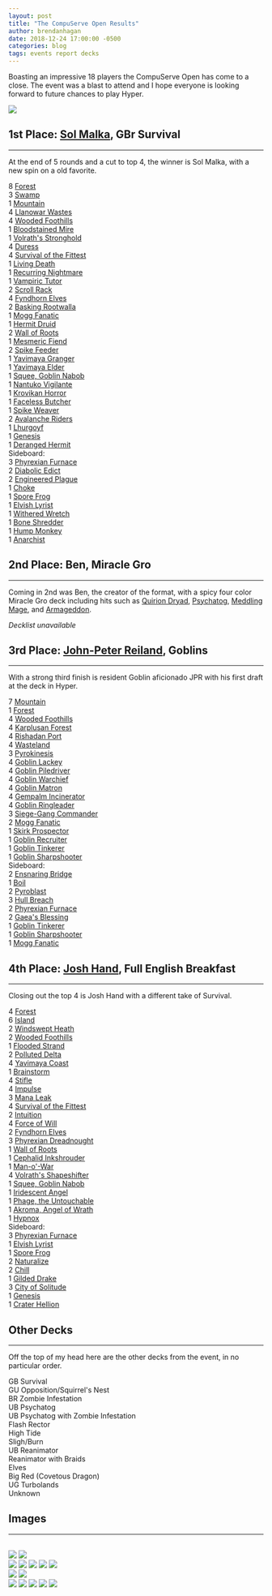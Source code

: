 ```yaml
---
layout: post
title: "The CompuServe Open Results"
author: brendanhagan
date: 2018-12-24 17:00:00 -0500
categories: blog
tags: events report decks
---
```


Boasting an impressive 18 players the CompuServe Open has come to a close. The event was a blast to attend and I hope everyone is looking forward to future chances to play Hyper.

<img src="/assets/img/compuserve/20181222_221036.jpg">

<h2>1st Place: <a href="https://twitter.com/targetplayer">Sol Malka</a>, GBr Survival</h2>
<hr/>

At the end of 5 rounds and a cut to top 4, the winner is Sol Malka, with a new spin on a old favorite.

<div class="deck">
<div>
    <div>8 <a href="https://scryfall.com/card/parl/5/forest">Forest</a></div>
    <div>3 <a href="https://scryfall.com/card/parl/3/swamp">Swamp</a></div>
    <div>1 <a href="https://scryfall.com/card/parl/4/mountain">Mountain</a></div>
    <div>4 <a href="https://scryfall.com/card/apc/141/llanowar-wastes">Llanowar Wastes</a></div>
    <div>4 <a href="https://scryfall.com/card/ons/330/wooded-foothills">Wooded Foothills</a></div>
    <div>1 <a href="https://scryfall.com/card/ons/313/bloodstained-mire">Bloodstained Mire</a></div>
    <div>1 <a href="https://scryfall.com/card/sth/143/volraths-stronghold">Volrath's Stronghold</a></div>
</div>
<div>
    <div>4 <a href="https://scryfall.com/card/usg/132/duress">Duress</a></div>
    <div>4 <a href="https://scryfall.com/card/exo/129/survival-of-the-fittest">Survival of the Fittest</a></div>
    <div>1 <a href="https://scryfall.com/card/tmp/142/living-death">Living Death</a></div>
    <div>1 <a href="https://scryfall.com/card/exo/72/recurring-nightmare">Recurring Nightmare</a></div>
    <div>1 <a href="https://scryfall.com/card/vis/72/vampiric-tutor">Vampiric Tutor</a></div>
    <div>2 <a href="https://scryfall.com/card/tmp/308/scroll-rack">Scroll Rack</a></div>
    <div>4 <a href="https://scryfall.com/card/ice/244/fyndhorn-elves">Fyndhorn Elves</a></div>
    <div>2 <a href="https://scryfall.com/card/tor/121/basking-rootwalla">Basking Rootwalla</a></div>
    <div>1 <a href="https://scryfall.com/card/tmp/190/mogg-fanatic">Mogg Fanatic</a></div>
    <div>1 <a href="https://scryfall.com/card/sth/108/hermit-druid">Hermit Druid</a></div>
    <div>2 <a href="https://scryfall.com/card/mir/253/wall-of-roots">Wall of Roots</a></div>
    <div>1 <a href="https://scryfall.com/card/tor/69/mesmeric-fiend">Mesmeric Fiend</a></div>
    <div>2 <a href="https://scryfall.com/card/sth/118/spike-feeder">Spike Feeder</a></div>
    <div>1 <a href="https://scryfall.com/card/ulg/118/yavimaya-granger">Yavimaya Granger</a></div>
    <div>1 <a href="https://scryfall.com/card/uds/124/yavimaya-elder">Yavimaya Elder</a></div>
    <div>1 <a href="https://scryfall.com/card/mmq/214/squee-goblin-nabob">Squee, Goblin Nabob</a></div>
    <div>1 <a href="https://scryfall.com/card/lgn/132/nantuko-vigilante">Nantuko Vigilante</a></div>
    <div>1 <a href="https://scryfall.com/card/all/53/krovikan-horror">Krovikan Horror</a></div>
    <div>1 <a href="https://scryfall.com/card/tor/60/faceless-butcher">Faceless Butcher</a></div>
    <div>1 <a href="https://scryfall.com/card/exo/128/spike-weaver">Spike Weaver</a></div>
    <div>2 <a href="https://scryfall.com/card/ulg/74/avalanche-riders">Avalanche Riders</a></div>
    <div>1 <a href="https://scryfall.com/card/ice/252/lhurgoyf">Lhurgoyf</a></div>
    <div>1 <a href="https://scryfall.com/card/jud/117/genesis">Genesis</a></div>
    <div>1 <a href="https://scryfall.com/card/ulg/101/deranged-hermit">Deranged Hermit</a></div>
</div>
<div>
    Sideboard:
    <div>3 <a href="https://scryfall.com/card/wth/155/phyrexian-furnace">Phyrexian Furnace</a></div>
    <div>2 <a href="https://scryfall.com/card/tmp/128/diabolic-edict">Diabolic Edict</a></div>
    <div>2 <a href="https://scryfall.com/card/ulg/51/engineered-plague">Engineered Plague</a></div>
    <div>1 <a href="https://scryfall.com/card/tmp/219/choke">Choke</a></div>
    <div>1 <a href="https://scryfall.com/card/pcy/126/spore-frog">Spore Frog</a></div>
    <div>1 <a href="https://scryfall.com/card/usg/248/elvish-lyrist">Elvish Lyrist</a></div>
    <div>1 <a href="https://scryfall.com/card/lgn/86/withered-wretch">Withered Wretch</a></div>
    <div>1 <a href="https://scryfall.com/card/ulg/49/bone-shredder">Bone Shredder</a></div>
    <div>1 <a href="https://scryfall.com/card/vis/123/uktabi-orangutan">Hump Monkey</a></div>
    <div>1 <a href="https://scryfall.com/card/exo/79/anarchist">Anarchist</a></div>
</div>
</div>

<h2>2nd Place: Ben, Miracle Gro</h2>
<hr/>

Coming in 2nd was Ben, the creator of the format, with a spicy four color Miracle Gro deck including hits such as <a href="https://scryfall.com/card/pls/89/quirion-dryad">Quirion Dryad</a>, <a href="https://scryfall.com/card/ody/292/psychatog">Psychatog</a>, <a href="https://scryfall.com/card/pls/116/meddling-mage">Meddling Mage</a>, and <a href="https://scryfall.com/card/p02/12/armageddon">Armageddon</a>.

_Decklist unavailable_

<h2>3rd Place: <a href="https://twitter.com/turn1lackey">John-Peter Reiland</a>, Goblins</h2>
<hr/>

With a strong third finish is resident Goblin aficionado JPR with his first draft at the deck in Hyper.

<div class="deck">
    <div>
        <div>7 <a href="https://scryfall.com/card/parl/4/mountain">Mountain</a></div>
        <div>1 <a href="https://scryfall.com/card/parl/5/forest">Forest</a></div>
        <div>4 <a href="https://scryfall.com/card/ons/330/wooded-foothills">Wooded Foothills</a></div>
        <div>4 <a href="https://scryfall.com/card/ice/356/karplusan-forest">Karplusan Forest</a></div>
        <div>4 <a href="https://scryfall.com/card/mmq/324/rishadan-port">Rishadan Port</a></div>
        <div>4 <a href="https://scryfall.com/card/tmp/330/wasteland">Wasteland</a></div>
    </div>
    <div>
        <div>3 <a href="https://scryfall.com/card/all/78/pyrokinesis">Pyrokinesis</a></div>
        <div>4 <a href="https://scryfall.com/card/usg/190/goblin-lackey">Goblin Lackey</a></div>
        <div>4 <a href="https://scryfall.com/card/ons/205/goblin-piledriver">Goblin Piledriver</a></div>
        <div>4 <a href="https://scryfall.com/card/scg/97/goblin-warchief">Goblin Warchief</a></div>
        <div>4 <a href="https://scryfall.com/card/usg/191/goblin-matron">Goblin Matron</a></div>
        <div>4 <a href="https://scryfall.com/card/lgn/94/gempalm-incinerator">Gempalm Incinerator</a></div>
        <div>4 <a href="https://scryfall.com/card/apc/62/goblin-ringleader">Goblin Ringleader</a></div>
        <div>3 <a href="https://scryfall.com/card/scg/103/siege-gang-commander">Siege-Gang Commander</a></div>
        <div>2 <a href="https://scryfall.com/card/tmp/190/mogg-fanatic">Mogg Fanatic</a></div>
        <div>1 <a href="https://scryfall.com/card/ons/230/skirk-prospector">Skirk Prospector</a></div>
        <div>1 <a href="https://scryfall.com/card/vis/80/goblin-recruiter">Goblin Recruiter</a></div>
        <div>1 <a href="https://scryfall.com/card/mir/180/goblin-tinkerer">Goblin Tinkerer</a></div>
        <div>1 <a href="https://scryfall.com/card/ons/207/goblin-sharpshooter">Goblin Sharpshooter</a></div>
    </div>
    <div>
        Sideboard:
        <div>2 <a href="https://scryfall.com/card/sth/133/ensnaring-bridge">Ensnaring Bridge</a></div>
        <div>1 <a href="https://scryfall.com/card/tmp/165/boil">Boil</a></div>
        <div>2 <a href="https://scryfall.com/card/ice/213/pyroblast">Pyroblast</a></div>
        <div>3 <a href="https://scryfall.com/card/pls/111/hull-breach">Hull Breach</a></div>
        <div>2 <a href="https://scryfall.com/card/wth/155/phyrexian-furnace">Phyrexian Furnace</a></div>
        <div>2 <a href="https://scryfall.com/card/wth/129/gaeas-blessing">Gaea's Blessing</a></div>
        <div>1 <a href="https://scryfall.com/card/mir/180/goblin-tinkerer">Goblin Tinkerer</a></div>
        <div>1 <a href="https://scryfall.com/card/ons/207/goblin-sharpshooter">Goblin Sharpshooter</a></div>
        <div>1 <a href="https://scryfall.com/card/tmp/190/mogg-fanatic">Mogg Fanatic</a></div>
    </div>
</div>


<h2>4th Place: <a href="https://twitter.com/hurricaneshand">Josh Hand</a>, Full English Breakfast</h2>
<hr/>

Closing out the top 4 is Josh Hand with a different take of Survival.

<div class="deck">
    <div>
        <div>4 <a href="https://scryfall.com/card/parl/5/forest">Forest</a></div>
        <div>6 <a href="https://scryfall.com/card/parl/2/island">Island</a></div>
        <div>2 <a href="https://scryfall.com/card/ons/328/windswept-heath">Windswept Heath</a></div>
        <div>2 <a href="https://scryfall.com/card/ons/330/wooded-foothills">Wooded Foothills</a></div>
        <div>1 <a href="https://scryfall.com/card/ons/316/flooded-strand">Flooded Strand</a></div>
        <div>2 <a href="https://scryfall.com/card/ons/321/polluted-delta">Polluted Delta</a></div>
        <div>4 <a href="https://scryfall.com/card/apc/143/yavimaya-coast">Yavimaya Coast</a></div>
    </div>
    <div>
        <div>1 <a href="https://scryfall.com/card/ice/61/brainstorm">Brainstorm</a></div>
        <div>4 <a href="https://scryfall.com/card/scg/52/stifle">Stifle</a></div>
        <div>4 <a href="https://scryfall.com/card/vis/34/impulse">Impulse</a></div>
        <div>3 <a href="https://scryfall.com/card/sth/36/mana-leak">Mana Leak</a></div>
        <div>4 <a href="https://scryfall.com/card/exo/129/survival-of-the-fittest">Survival of the Fittest</a></div>
        <div>2 <a href="https://scryfall.com/card/tmp/70/intuition">Intuition</a></div>
        <div>4 <a href="https://scryfall.com/card/all/28/force-of-will">Force of Will</a></div>
        <div>2 <a href="https://scryfall.com/card/ice/244/fyndhorn-elves">Fyndhorn Elves</a></div>
        <div>3 <a href="https://scryfall.com/card/mir/315/phyrexian-dreadnought">Phyrexian Dreadnought</a></div>
        <div>1 <a href="https://scryfall.com/card/mir/253/wall-of-roots">Wall of Roots</a></div>
        <div>1 <a href="https://scryfall.com/card/jud/36/cephalid-inkshrouder">Cephalid Inkshrouder</a></div>
        <div>1 <a href="https://scryfall.com/card/por/59/man-o-war">Man-o'-War</a></div>
        <div>4 <a href="https://scryfall.com/card/sth/48/volraths-shapeshifter">Volrath's Shapeshifter</a></div>
        <div>1 <a href="https://scryfall.com/card/mmq/214/squee-goblin-nabob">Squee, Goblin Nabob</a></div>
        <div>1 <a href="https://scryfall.com/card/ody/288/iridescent-angel">Iridescent Angel</a></div>
        <div>1 <a href="https://scryfall.com/card/lgn/78/phage-the-untouchable">Phage, the Untouchable</a></div>
        <div>1 <a href="https://scryfall.com/card/lgn/1/akroma-angel-of-wrath">Akroma, Angel of Wrath</a></div>
        <div>1 <a href="https://scryfall.com/card/tor/64/hypnox">Hypnox</a></div>
    </div>
    <div>
        Sideboard:
        <div>3 <a href="https://scryfall.com/card/wth/155/phyrexian-furnace">Phyrexian Furnace</a></div>
        <div>1 <a href="https://scryfall.com/card/usg/248/elvish-lyrist">Elvish Lyrist</a></div>
        <div>1 <a href="https://scryfall.com/card/pcy/126/spore-frog">Spore Frog</a></div>
        <div>2 <a href="https://scryfall.com/card/ons/275/naturalize">Naturalize</a></div>
        <div>2 <a href="https://scryfall.com/card/tmp/56/chill">Chill</a></div>
        <div>1 <a href="https://scryfall.com/card/usg/76/gilded-drake">Gilded Drake</a></div>
        <div>3 <a href="https://scryfall.com/card/vis/102/city-of-solitude">City of Solitude</a></div>
        <div>1 <a href="https://scryfall.com/card/jud/117/genesis">Genesis</a></div>
        <div>1 <a href="https://scryfall.com/card/usg/179/crater-hellion">Crater Hellion</a></div>
    </div>
</div>

<h2>Other Decks</h2>
<hr/>

Off the top of my head here are the other decks from the event, in no particular order.

<div>GB Survival</div>
<div>GU Opposition/Squirrel's Nest</div>
<div>BR Zombie Infestation</div>
<div>UB Psychatog</div>
<div>UB Psychatog with Zombie Infestation</div>
<div>Flash Rector</div>
<div>High Tide</div>
<div>Sligh/Burn</div>
<div>UB Reanimator</div>
<div>Reanimator with Braids</div>
<div>Elves</div>
<div>Big Red (Covetous Dragon)</div>
<div>UG Turbolands</div>
<div>Unknown</div>

<h2>Images</h2>
<hr/>
<br/>

<div class="image-set">
    <div class="image-pair">
        <img src="/assets/img/compuserve/20181222_174152.jpg">
        <img src="/assets/img/compuserve/20181222_154221.jpg">
    </div>
    <img src="/assets/img/compuserve/20181222_164431.jpg">
    <img src="/assets/img/compuserve/20181222_173749.jpg">
    <img src="/assets/img/compuserve/20181222_174037.jpg">
    <img src="/assets/img/compuserve/compuserve-br-zombie-infestation.jpg">
    <img src="/assets/img/compuserve/IMG_20181222_190252.jpg">
    <div class="image-pair">
        <img src="/assets/img/compuserve/20181222_173752.jpg">
        <img src="/assets/img/compuserve/20181222_193849.jpg">
    </div>
    <img src="/assets/img/compuserve/20181222_193306.jpg">
    <img src="/assets/img/compuserve/compuserve-4-psychatog.jpg">
    <img src="/assets/img/compuserve/20181222_203920.jpg">
    <img src="/assets/img/compuserve/20181222_210554.jpg">
    <img src="/assets/img/compuserve/20181222_220008.jpg">
</div>
